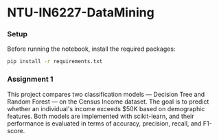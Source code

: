# NTU-IN6227-DataMining

### Setup

Before running the notebook, install the required packages:

```bash
pip install -r requirements.txt
```

### Assignment 1

This project compares two classification models — Decision Tree and Random Forest — on the Census Income dataset.
The goal is to predict whether an individual's income exceeds $50K based on demographic features.
Both models are implemented with scikit-learn, and their performance is evaluated in terms of accuracy, precision, recall, and F1-score.
